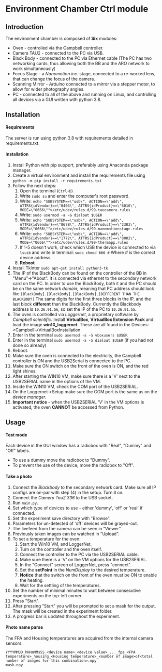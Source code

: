 # Environment Chamber Ctrl module #
## Introduction ##
The environment chamber is composed of **Six** modules:
- Oven - controlled via the Campbell controller.
- Camera TAU2 - connected to the PC via USB.
- Black Body - connected to the PC via Ethernet cable 
(The PC has two networking cards, thus allowing both the BB and the ARO network to work simultaneously)
- Focus Stage - a _Nanomotion inc._ stage, connected to a re-worked lens, that can change the focus of the camera.
- Scanning Mirror - _Arduino_ connected to a mirror via a stepper motor, to allow for wider photography angles.
- PC - connected to all of the above and running on Linux, 
and controlling all devices via a GUI written with python 3.8.

## Installation ##
#### Requirements ####
The server is run using python 3.8 with requirements detailed in requirements.txt.

#### Installation ####
1. Install Python with pip support, preferably using Anaconda package manager.
1. Create a virtual environment and install the requirements file using `python -m pip install -r requirements.txt`
1. Follow the next steps:
    1. Open the terminal (`Ctrl+D`)
    1. Write `sudo su` and enter the computer's root password.
    1. Write:
    `echo "SUBSYSTEM==\"usb\", ACTION==\"add\", ATTRS{idVendor}==\"0403\", ATTRS{idProduct}==\"6010\",  MODE=\"0666\"">/etc/udev/rules.d/99-taucamera.rules`
    1. Write:
    `sudo usermod -a -G dialout $USER`
    1. Write:
    `echo "SUBSYSTEM==\"usb\", ACTION==\"add\", ATTRS{idVendor}==\"067B\", ATTRS{idProduct}==\"2303\",  MODE=\"0666\"">/etc/udev/rules.d/99-nanomotionstage.rules`
    1. Write:
    `echo "SUBSYSTEM==\"usb\", ACTION==\"add\", ATTRS{idVendor}==\"1772\", ATTRS{idProduct}==\"0002\",  MODE=\"0666\"">/etc/udev/rules.d/99-thermapp.rules`
    1. If 1-5 doesn't work, check which USB the device is connected to via `lsusb` and write in terminal:
        `sudo chmod 666 #` Where # is the correct device address.
    1. **Reboot**
1. Install TkInter `sudo apt-get install python3-tk`
1. The IP of the BlackBody can be found on the controller of the BB in "Menu"->"About".
It is connected via ethernet to the secondary network card on the PC.
In order to use the BlackBody, both it and the PC should be on the same network *domain*, meaning that PC address should look like 
`[BlackBody].[BlackBody].[BlackBody].[DIFFERENT THAN THE BLACKBODY]`
The same digits for the first three blocks in the IP, and the last block **different** than the BlackBody.
Currently the Blackbody address is `10.26.91.56`, so set the IP of the PC to `10.26.91.55`.
1. The oven is controlled via *Loggernet*, a proprietary software by *Campbell scientific*.
Install **VirtualBox**, **VirtualBox Extension Pack** and load the image **win10_loggernet**.
These are all found in the Devices->Campbell->VirtualBoxInstallation
1. Enter in the terminal `sudo usermod -a -G vboxusers $USER`
1. Enter in the terminal `sudo usermod -a -G dialout $USER` (if you had not done so already)
1. Reboot.
1. Make sure the oven is connected to the electricity, the Campbell controller is ON and the USB2Serial is connected to the PC.
1. Make sure the ON switch on the front of the oven is ON, and the red light shines.
1. After starting the WIN10 VM, make sure there is a 'V' next to the USB2SERIAL name in the options of the VM.
1. Inside the WIN10 VM, check the COM port of the USB2SERIAL.
1. On the Loggernet->Setup make sure the COM port is the same as on the *device manager*.
1. **Important notice** - when the USB2SERIAL 'V' in the VM options is activated, the oven **CANNOT** be accessed from Python. 


## Usage ##
#### Test mode ####
Each device in the GUI window has a radiobox with "Real", "Dummy" and "Off" labels.
- To use a dummy move the radiobox to "Dummy".
- To prevent the use of the device, move the radiobox to "Off".
 
#### Take a photo ####
1. Connect the *Blackbody* to the secondary network card. Make sure all IP configs are on-par with step (4) in the setup.
 Turn it on.
1. Connect the *Camera* *Tau2 336* to the USB socket.
1. Run `main.py`.
1. Set which type of devices to use - either 'dummy', 'off' or 'real' if connected.
1. Set the experiment save directory with "Browse".
1. Parameters for un-detected of 'off' devices will be grayed-out.
1. The livefeed from the camera can be seen in "Viewer".
1. Previously taken images can be watched in "Upload".
1. To set a temperature for the oven:
    1. Start the Win10 VM, and LoggerNet.
    1. Turn on the controller and the oven itself.
    1. Connect the controller to the PC via the USB2SERIAL cable.
    1. Make sure there is a 'V' on the VM options for the USB2SERIAL.
    1. In the "Connect" screen of LoggerNet, press "connect".
    1. Set the **setPoint** in the *NumDisplay* to the desired temperature.
    1. **Notice** that the switch on the front of the oven must be ON to enable the heating.
    1. Wait for the settling of the temperatures.
1. Set the number of minimal minutes to wait between consecutive experiments on the top-left corner.
1. Press "Start".
1. After pressing "Start" you will be prompted to set a mask for the output. The mask will be created in the experiment folder.
1. A progress bar is updated throughout the experiment.


#### Photo name parse ####
The FPA and Housing temperatures are acquired from the internal camera sensors.
```
YYYYMMDD_hHHmMMsSS_<device name>_<device value>_..._fpa_<FPA temperature>_housing_<Housing temperature>_<number of image>of<total number of images for this combination>.npy
mask.npy
```
